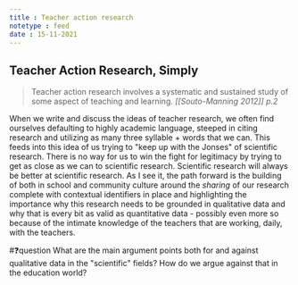 ```yaml
---
title : Teacher action research
notetype : feed
date : 15-11-2021
---
```

## Teacher Action Research, Simply
> Teacher action research involves a systematic and sustained study of some aspect of teaching and learning.
> <cite>[[Souto-Manning 2012]] p.2</cite>

When we write and discuss the ideas of teacher research, we often find ourselves defaulting to highly academic language, steeped in citing research and utilizing as many three syllable + words that we can. This feeds into this idea of us trying to "keep up with the Jonses" of scientific research. There is no way for us to win the fight for legitimacy by trying to get as close as we can to scientific research. Scientific research will always be better at scientific research. As I see it, the path forward is the building of both in school and community culture around the *sharing* of our research complete with contextual identifiers in place and highlighting the importance why this research needs to be grounded in qualitative data and why that is every bit as valid as quantitative data - possibly even more so because of the intimate knowledge of the teachers that are working, daily, with the teachers.

#❓question What are the main argument points both for and against qualitative data in the "scientific" fields? How do we argue against that in the education world?